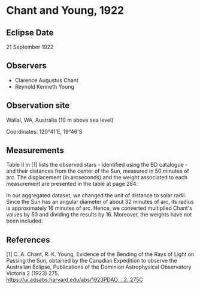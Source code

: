 # Chant and Young, 1922 #

## Eclipse Date ##

21 September 1922

## Observers ##

* Clarence Augustus Chant
* Reynold Kenneth Young

## Observation site ##

Wallal, WA, Australia (10 m above sea level)

Coordinates: 120°41'E, 19°46'S

## Measurements

Table II in [1] lists the observed stars - identified using the BD catalogue - and their distances from the center of the Sun, measured in 50 minutes of arc. The displacement (in arcseconds) and the weight associated to each measurement are presented in the table at page 284.

In our aggregated dataset, we changed the unit of distance to solar radii. Since the Sun has an angular diameter of about 32 minutes of arc, its radius is approximately 16 minutes of arc. Hence, we converted multiplied Chant's values by 50 and dividing the results by 16. Moreover, the weights have not been included.

## References ##
[1] C. A. Chant, R. K. Young, Evidence of the Bending of the Rays of Light on Passing the Sun, obtained by
the Canadian Expedition to observe the Australian Eclipse, Publications of the Dominion Astrophysical
Observatory Victoria 2 (1923) 275.
https://ui.adsabs.harvard.edu/abs/1923PDAO....2..275C
